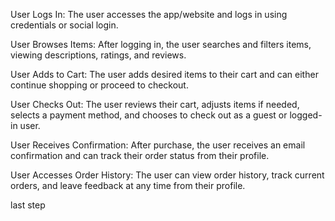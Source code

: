 User Logs In: The user accesses the app/website and logs in using credentials or social login.

User Browses Items: After logging in, the user searches and filters items, viewing descriptions, ratings, and reviews.

User Adds to Cart: The user adds desired items to their cart and can either continue shopping or proceed to checkout.

User Checks Out: The user reviews their cart, adjusts items if needed, selects a payment method, and chooses to check out as a guest or logged-in user.

User Receives Confirmation: After purchase, the user receives an email confirmation and can track their order status from their profile.

User Accesses Order History: The user can view order history, track current orders, and leave feedback at any time from their profile.

last step
